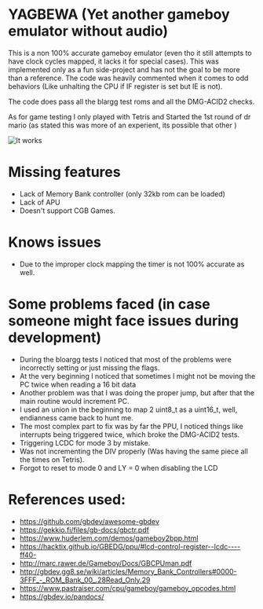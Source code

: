 # YAGBEWA (Yet another gameboy emulator without audio)

This is a non 100% accurate gameboy emulator (even tho it still attempts to have clock cycles mapped, it lacks it for special cases).
This was implemented only as a fun side-project and has not the goal to be more than a reference.
The code was heavily commented when it comes to odd behaviors (Like unhalting the CPU if IF register is set but IE is not).

The code does pass all the blargg test roms and all the DMG-ACID2 checks.

As for game testing I only played with Tetris and Started the 1st round of dr mario (as stated this was more of an experient, its possible that other )

![It works](https://github.com/AlexPeixoto/GBEmulator/blob/master/ItWorks.png)

# Missing features
 - Lack of Memory Bank controller (only 32kb rom can be loaded)
 - Lack of APU
 - Doesn't support CGB Games.

# Knows issues
 - Due to the improper clock mapping the timer is not 100% accurate as well.

# Some problems faced (in case someone might face issues during development)
 - During the bloargg tests I noticed that most of the problems were incorrectly setting or just missing the flags.
 - At the very beginning I noticed that sometimes I might not be moving the PC twice when reading a 16 bit data 
 - Another problem was that I was doing the proper jump, but after that the main routine would increment PC.
 - I used an union in the beginning to map 2 uint8_t as a uint16_t, well, endianness came back to hunt me.
 - The most complex part to fix was by far the PPU, I noticed things like interrupts being triggered twice, which broke the DMG-ACID2 tests.
 - Triggering LCDC for mode 3 by mistake.
 - Was not incrementing the DIV properly (Was having the same piece all the times on Tetris).
 - Forgot to reset to mode 0 and LY = 0 when disabling the LCD

# References used:

- https://github.com/gbdev/awesome-gbdev
- https://gekkio.fi/files/gb-docs/gbctr.pdf
- https://www.huderlem.com/demos/gameboy2bpp.html
- https://hacktix.github.io/GBEDG/ppu/#lcd-control-register--lcdc----ff40-
- http://marc.rawer.de/Gameboy/Docs/GBCPUman.pdf
- http://gbdev.gg8.se/wiki/articles/Memory_Bank_Controllers#0000-3FFF_-_ROM_Bank_00_.28Read_Only.29
- https://www.pastraiser.com/cpu/gameboy/gameboy_opcodes.html
- https://gbdev.io/pandocs/
